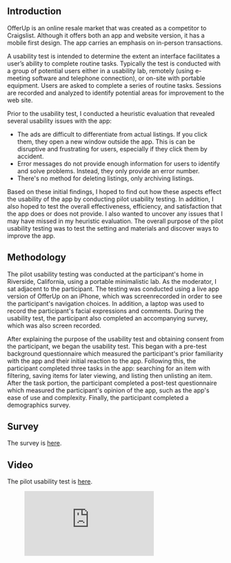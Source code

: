 ## Introduction

OfferUp is an online resale market that was created as a competitor to Craigslist. Although it offers both an app and website version, it has a mobile first design. The app carries an emphasis on in-person transactions.

A usability test is intended to determine the extent an interface facilitates a user’s ability to complete routine tasks. Typically the test is conducted with a group of potential users either in a usability lab, remotely (using e-meeting software and telephone connection), or on-site with portable equipment. Users are asked to complete a series of routine tasks. Sessions are recorded and analyzed to identify potential areas for improvement to the web site. 

Prior to the usability test, I conducted a heuristic evaluation that revealed several usability issues with the app:
* The ads are difficult to differentiate from actual listings. If you click them, they open a new window outside the app. This is can be disruptive and frustrating for users, especially if they click them by accident. 
* Error messages do not provide enough information for users to identify and solve problems. Instead, they only provide an error number.
* There's no method for deleting listings, only archiving listings. 

Based on these initial findings, I hoped to find out how these aspects effect the usability of the app by conducting pilot usability testing. In addition, I also hoped to test the overall effectiveness, efficiency, and satisfaction that the app does or does not provide. I also wanted to uncover any issues that I may have missed in my heuristic evaluation. The overall purpose of the pilot usability testing was to test the setting and materials and discover ways to improve the app.

## Methodology

The pilot usability testing was conducted at the participant's home in Riverside, California, using a portable minimalistic lab. As the moderator, I sat adjacent to the participant. The testing was conducted using a live app version of OfferUp on an iPhone, which was screenrecorded in order to see the participant's navigation choices. In addition, a laptop was used to record the participant's facial expressions and comments. During the usability test, the participant also completed an accompanying survey, which was also screen recorded. 

After explaining the purpose of the usability test and obtaining consent from the participant, we began the usability test. This began with a pre-test background questionnaire which measured the participant's prior familiarity with the app and their initial reaction to the app. Following this, the participant completed three tasks in the app: searching for an item with filtering, saving items for later viewing, and listing then unlisting an item. After the task portion, the participant completed a post-test questionnaire which measured the participant's opinion of the app, such as the app's ease of use and complexity. Finally, the participant completed a demographics survey.

## Survey
The survey is [here](https://docs.google.com/forms/d/e/1FAIpQLSeKQStJUG7dcsW8mrHG2Gzm8y2gjAmjuoFFa0eKZ4L4WSqU_A/viewform?usp=sf_link).

## Video

The pilot usability test is [here](https://www.youtube.com/watch?v=LS9NiRKeGVs&ab_channel=LisaBi).

<!-- blank line -->
<figure class="video_container">
  <iframe src="https://www.youtube.com/watch?v=LS9NiRKeGVs&ab_channel=LisaBi" frameborder="0" allowfullscreen="true"> </iframe>
</figure>
<!-- blank line →>



## Reflection

Overall, the pilot usability test gave me valuable insight into both the app itself the usability testing process. The usability test confirmed and also revealed several issues. It confirmed some of the things that I had suspected would cause issues, such as the disruptive ads and the difficulty in unlisting items. It also revealed several other issues, such as the lack of system status while searching as far as shipping vs. pickup method, and the fact that notifications persist in the inbox even after they're resolved, which can create confusion. As far as the testing process itself, there were points at which the participant got frustrated and would ask me what to do and whether she was doing the right thing, which I wasn't always sure how to answer since I didn't want to bias her. In addition, there were points at which she wanted to skip tasks that she couldn't figure out, but I encouraged her to keep trying a bit more. In the future, I would like to create a more casual and conversational atmosphere, which would put less pressure on the participant. I would also take more time to prepare the script, so that I can explain the process to the participant well.
